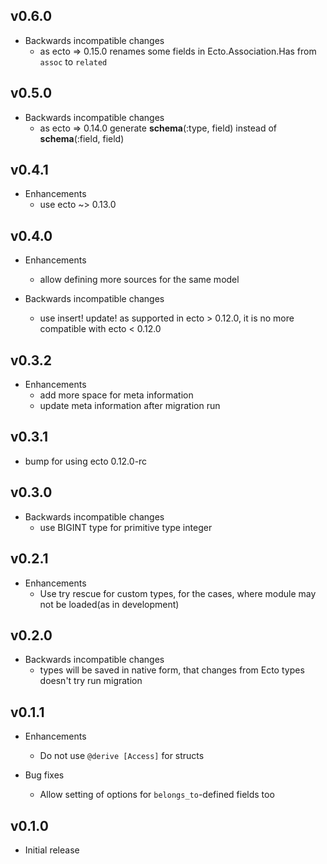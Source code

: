## v0.6.0

* Backwards incompatible changes
  * as ecto => 0.15.0 renames some fields in Ecto.Association.Has from `assoc` to `related`

## v0.5.0

* Backwards incompatible changes
  * as ecto => 0.14.0 generate __schema__(:type, field) instead of __schema__(:field, field)

## v0.4.1

* Enhancements
  * use ecto ~> 0.13.0

## v0.4.0

* Enhancements
  * allow defining more sources for the same model

* Backwards incompatible changes
  * use insert! update! as supported in ecto > 0.12.0, it is no more compatible with ecto < 0.12.0

## v0.3.2

* Enhancements
  * add more space for meta information
  * update meta information after migration run

## v0.3.1

* bump for using ecto 0.12.0-rc

## v0.3.0

* Backwards incompatible changes
  * use BIGINT type for primitive type integer

## v0.2.1

* Enhancements
  * Use try rescue for custom types, for the cases, where module may not be loaded(as in development)

## v0.2.0

* Backwards incompatible changes
  * types will be saved in native form, that changes from Ecto types doesn't try run migration

## v0.1.1

* Enhancements
  * Do not use `@derive [Access]` for structs

* Bug fixes
  * Allow setting of options for `belongs_to`-defined fields too

## v0.1.0

* Initial release

